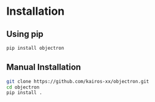 
# Installation

## Using pip
```bash
pip install objectron
```

## Manual Installation
```bash
git clone https://github.com/kairos-xx/objectron.git
cd objectron
pip install .
```
